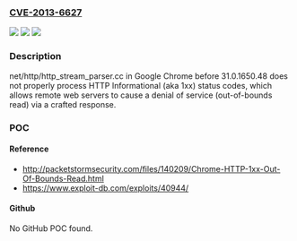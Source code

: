 ### [CVE-2013-6627](https://cve.mitre.org/cgi-bin/cvename.cgi?name=CVE-2013-6627)
![](https://img.shields.io/static/v1?label=Product&message=n%2Fa&color=blue)
![](https://img.shields.io/static/v1?label=Version&message=n%2Fa&color=blue)
![](https://img.shields.io/static/v1?label=Vulnerability&message=n%2Fa&color=brighgreen)

### Description

net/http/http_stream_parser.cc in Google Chrome before 31.0.1650.48 does not properly process HTTP Informational (aka 1xx) status codes, which allows remote web servers to cause a denial of service (out-of-bounds read) via a crafted response.

### POC

#### Reference
- http://packetstormsecurity.com/files/140209/Chrome-HTTP-1xx-Out-Of-Bounds-Read.html
- https://www.exploit-db.com/exploits/40944/

#### Github
No GitHub POC found.

